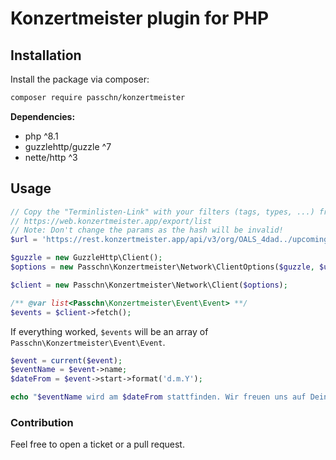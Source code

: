 # Konzertmeister plugin for PHP

## Installation

Install the package via composer:

```sh
composer require passchn/konzertmeister
```

**Dependencies:**

* php ^8.1
* guzzlehttp/guzzle ^7
* nette/http ^3

## Usage

```php
// Copy the "Terminlisten-Link" with your filters (tags, types, ...) from this url:
// https://web.konzertmeister.app/export/list
// Note: Don't change the params as the hash will be invalid! 
$url = 'https://rest.konzertmeister.app/api/v3/org/OALS_4dad../upcomingappointments?types=1,2&limit=5&display=light&tags=22351,2024&hash=93af9...'

$guzzle = new GuzzleHttp\Client();
$options = new Passchn\Konzertmeister\Network\ClientOptions($guzzle, $url);

$client = new Passchn\Konzertmeister\Network\Client($options);

/** @var list<Passchn\Konzertmeister\Event\Event> **/
$events = $client->fetch();
```

If everything worked, `$events` will be an array of `Passchn\Konzertmeister\Event\Event`.

```php
$event = current($event);
$eventName = $event->name;
$dateFrom = $event->start->format('d.m.Y');

echo "$eventName wird am $dateFrom stattfinden. Wir freuen uns auf Deinen Besuch!";
```

### Contribution

Feel free to open a ticket or a pull request.

